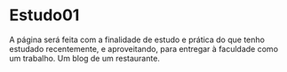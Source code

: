 # Estudo01
A página será feita com a finalidade de estudo e prática do que tenho estudado recentemente, e aproveitando, para entregar à faculdade como um trabalho. Um blog de um restaurante.
